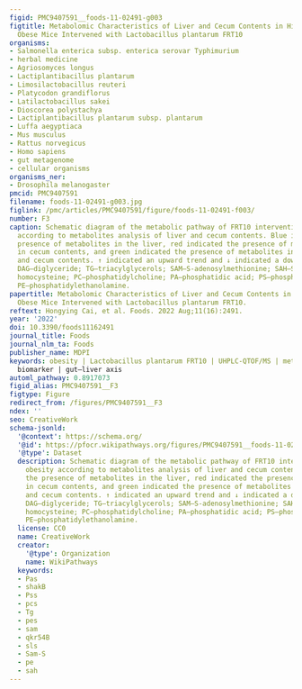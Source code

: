 ```yaml
---
figid: PMC9407591__foods-11-02491-g003
figtitle: Metabolomic Characteristics of Liver and Cecum Contents in High-Fat-Diet-Induced
  Obese Mice Intervened with Lactobacillus plantarum FRT10
organisms:
- Salmonella enterica subsp. enterica serovar Typhimurium
- herbal medicine
- Agriosomyces longus
- Lactiplantibacillus plantarum
- Limosilactobacillus reuteri
- Platycodon grandiflorus
- Latilactobacillus sakei
- Dioscorea polystachya
- Lactiplantibacillus plantarum subsp. plantarum
- Luffa aegyptiaca
- Mus musculus
- Rattus norvegicus
- Homo sapiens
- gut metagenome
- cellular organisms
organisms_ner:
- Drosophila melanogaster
pmcid: PMC9407591
filename: foods-11-02491-g003.jpg
figlink: /pmc/articles/PMC9407591/figure/foods-11-02491-f003/
number: F3
caption: Schematic diagram of the metabolic pathway of FRT10 intervention in obesity
  according to metabolites analysis of liver and cecum contents. Blue indicated the
  presence of metabolites in the liver, red indicated the presence of metabolites
  in cecum contents, and green indicated the presence of metabolites in both liver
  and cecum contents. ↑ indicated an upward trend and ↓ indicated a downward trend.
  DAG—diglyceride; TG—triacylglycerols; SAM—S-adenosylmethionine; SAH—S-adenosine
  homocysteine; PC—phosphatidylcholine; PA—phosphatidic acid; PS—phosphatidylserine;
  PE—phosphatidylethanolamine.
papertitle: Metabolomic Characteristics of Liver and Cecum Contents in High-Fat-Diet-Induced
  Obese Mice Intervened with Lactobacillus plantarum FRT10.
reftext: Hongying Cai, et al. Foods. 2022 Aug;11(16):2491.
year: '2022'
doi: 10.3390/foods11162491
journal_title: Foods
journal_nlm_ta: Foods
publisher_name: MDPI
keywords: obesity | Lactobacillus plantarum FRT10 | UHPLC-QTOF/MS | metabolomics |
  biomarker | gut–liver axis
automl_pathway: 0.8917073
figid_alias: PMC9407591__F3
figtype: Figure
redirect_from: /figures/PMC9407591__F3
ndex: ''
seo: CreativeWork
schema-jsonld:
  '@context': https://schema.org/
  '@id': https://pfocr.wikipathways.org/figures/PMC9407591__foods-11-02491-g003.html
  '@type': Dataset
  description: Schematic diagram of the metabolic pathway of FRT10 intervention in
    obesity according to metabolites analysis of liver and cecum contents. Blue indicated
    the presence of metabolites in the liver, red indicated the presence of metabolites
    in cecum contents, and green indicated the presence of metabolites in both liver
    and cecum contents. ↑ indicated an upward trend and ↓ indicated a downward trend.
    DAG—diglyceride; TG—triacylglycerols; SAM—S-adenosylmethionine; SAH—S-adenosine
    homocysteine; PC—phosphatidylcholine; PA—phosphatidic acid; PS—phosphatidylserine;
    PE—phosphatidylethanolamine.
  license: CC0
  name: CreativeWork
  creator:
    '@type': Organization
    name: WikiPathways
  keywords:
  - Pas
  - shakB
  - Pss
  - pcs
  - Tg
  - pes
  - sam
  - qkr54B
  - sls
  - Sam-S
  - pe
  - sah
---
```

